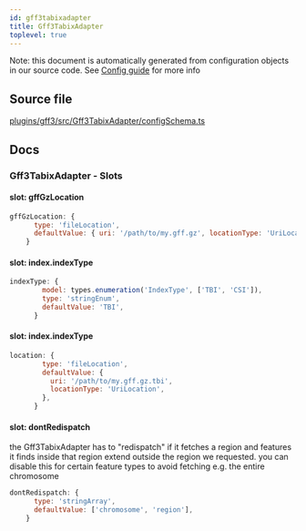 ```yaml
---
id: gff3tabixadapter
title: Gff3TabixAdapter
toplevel: true
---
```


Note: this document is automatically generated from configuration objects in our
source code. See [Config guide](/docs/config_guide) for more info

## Source file

[plugins/gff3/src/Gff3TabixAdapter/configSchema.ts](https://github.com/GMOD/jbrowse-components/blob/main/plugins/gff3/src/Gff3TabixAdapter/configSchema.ts)

## Docs

### Gff3TabixAdapter - Slots

#### slot: gffGzLocation

```js
gffGzLocation: {
      type: 'fileLocation',
      defaultValue: { uri: '/path/to/my.gff.gz', locationType: 'UriLocation' },
    }
```

#### slot: index.indexType

```js
indexType: {
        model: types.enumeration('IndexType', ['TBI', 'CSI']),
        type: 'stringEnum',
        defaultValue: 'TBI',
      }
```

#### slot: index.indexType

```js
location: {
        type: 'fileLocation',
        defaultValue: {
          uri: '/path/to/my.gff.gz.tbi',
          locationType: 'UriLocation',
        },
      }
```

#### slot: dontRedispatch

the Gff3TabixAdapter has to "redispatch" if it fetches a region and features it
finds inside that region extend outside the region we requested. you can disable
this for certain feature types to avoid fetching e.g. the entire chromosome

```js
dontRedispatch: {
      type: 'stringArray',
      defaultValue: ['chromosome', 'region'],
    }
```
